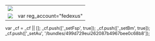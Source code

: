 |     |     |
| --- | --- |
| ![](//www.fedex.com/images/ascend/shared/spacer.gif) |     |
| ![](//www.fedex.com/images/ascend/shared/spacer.gif) | var reg\_account="fedexus" |

var \_cf = \_cf || \[\]; \_cf.push(\['\_setFsp', true\]); \_cf.push(\['\_setBm', true\]); \_cf.push(\['\_setAu', '/bundles/499d729eui262087b4967bee0c68b8'\]);